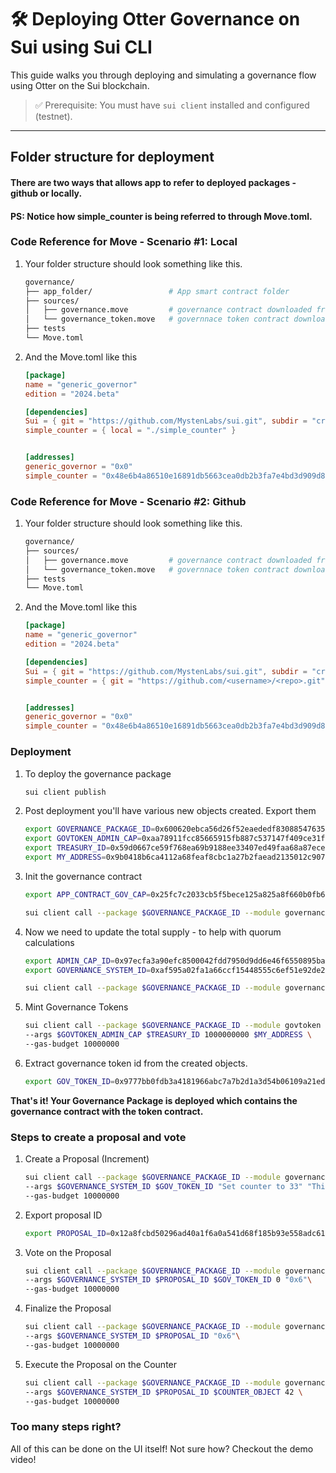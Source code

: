 # 🛠 Deploying Otter Governance on Sui using Sui CLI

This guide walks you through deploying and simulating a governance flow using Otter on the Sui blockchain.

> ✅ Prerequisite: You must have `sui client` installed and configured (testnet).

---

## Folder structure for deployment

#### There are two ways that allows app to refer to deployed packages - github or locally.

#### PS: Notice how simple_counter is being referred to through Move.toml.

### Code Reference for Move - Scenario #1: Local

1. Your folder structure should look something like this.

   ```bash
   governance/
   ├── app_folder/                 # App smart contract folder
   ├── sources/
   │   ├── governance.move         # governance contract downloaded from Otter.
   │   └── governance_token.move   # governnace token contract downloaded at the same time.
   ├── tests
   └── Move.toml
   ```

2. And the Move.toml like this

   ```toml
   [package]
   name = "generic_governor"
   edition = "2024.beta"

   [dependencies]
   Sui = { git = "https://github.com/MystenLabs/sui.git", subdir = "crates/sui-framework/packages/sui-framework", rev = "framework/testnet" }
   simple_counter = { local = "./simple_counter" }


   [addresses]
   generic_governor = "0x0"
   simple_counter = "0x48e6b4a86510e16891db5663cea0db2b3fa7e4bd3d909d867de39323e63330cd"  ## Make sure to add the deployed address of the app contract
   ```

### Code Reference for Move - Scenario #2: Github

1. Your folder structure should look something like this.

   ```bash
   governance/
   ├── sources/
   │   ├── governance.move         # governance contract downloaded from Otter.
   │   └── governance_token.move   # governnace token contract downloaded at the same time.
   ├── tests
   └── Move.toml
   ```

2. And the Move.toml like this

   ```toml
   [package]
   name = "generic_governor"
   edition = "2024.beta"

   [dependencies]
   Sui = { git = "https://github.com/MystenLabs/sui.git", subdir = "crates/sui-framework/packages/sui-framework", rev = "framework/testnet" }
   simple_counter = { git = "https://github.com/<username>/<repo>.git", subdir = "<path-to-package>", rev = "<commit-or-branch>" }


   [addresses]
   generic_governor = "0x0"
   simple_counter = "0x48e6b4a86510e16891db5663cea0db2b3fa7e4bd3d909d867de39323e63330cd" ## Make sure to add the deployed address of the app contract
   ```

### Deployment

1. To deploy the governance package

   ```bash
   sui client publish
   ```

2. Post deployment you'll have various new objects created. Export them

   ```bash
   export GOVERNANCE_PACKAGE_ID=0x600620ebca56d26f52eaededf83088547635de4ea378519cceeea60f0cd1c2bd
   export GOVTOKEN_ADMIN_CAP=0xaa78911fcc85665915fb887c537147f409ce31fcbf531dd89c7e9bb906553776
   export TREASURY_ID=0x59d0667ce59f768ea69b9188ee33407ed49faa68a87ece26764d42bf0cf759f3
   export MY_ADDRESS=0x9b0418b6ca4112a68feaf8cbc1a27b2faead2135012c907b53499c469d440516
   ```

3. Init the governance contract

   ```bash
   export APP_CONTRACT_GOV_CAP=0x25fc7c2033cb5f5bece125a825a8f660b0fb67232c31d54b8a118b3ce7ae2e41 # Get this from your APP contract.

   sui client call --package $GOVERNANCE_PACKAGE_ID --module governance --function initialize_governance   --args $APP_CONTRACT_GOV_CAP --gas-budget 10000000
   ```

4. Now we need to update the total supply - to help with quorum calculations

   ```bash
   export ADMIN_CAP_ID=0x97ecfa3a90efc8500042fdd7950d9dd6e46f6550895ba900b835d63673789086
   export GOVERNANCE_SYSTEM_ID=0xaf595a02fa1a66ccf15448555c6ef51e92de2b731ff40ee64b6f2c4284baa44c

   sui client call --package $GOVERNANCE_PACKAGE_ID --module governance --function update_total_supply   --args $ADMIN_CAP_ID $GOVERNANCE_SYSTEM_ID 10000000000   --gas-budget 10000000
   ```

5. Mint Governance Tokens

   ```bash
   sui client call --package $GOVERNANCE_PACKAGE_ID --module govtoken --function mint_coins \
   --args $GOVTOKEN_ADMIN_CAP $TREASURY_ID 1000000000 $MY_ADDRESS \
   --gas-budget 10000000
   ```

6. Extract governance token id from the created objects.

   ```bash
   export GOV_TOKEN_ID=0x9777bb0fdb3a4181966abc7a7b2d1a3d54b06109a21edc20f3122b172d3bfc74
   ```

**That's it! Your Governance Package is deployed which contains the governance contract with the token contract.**

### Steps to create a proposal and vote

1. Create a Proposal (Increment)

   ```bash
   sui client call --package $GOVERNANCE_PACKAGE_ID --module governance --function create_proposal \
   --args $GOVERNANCE_SYSTEM_ID $GOV_TOKEN_ID "Set counter to 33" "This proposal will set the counter value to 42" 120 "0x6" 0  33 \
   --gas-budget 10000000
   ```

2. Export proposal ID

   ```bash
   export PROPOSAL_ID=0x12a8fcbd50296ad40a1f6a0a541d68f185b93e558adc6122ad3fc2f8c9da64e8
   ```

3. Vote on the Proposal

   ```bash
   sui client call --package $GOVERNANCE_PACKAGE_ID --module governance --function vote \
   --args $GOVERNANCE_SYSTEM_ID $PROPOSAL_ID $GOV_TOKEN_ID 0 "0x6"\
   --gas-budget 10000000
   ```

4. Finalize the Proposal

   ```bash
   sui client call --package $GOVERNANCE_PACKAGE_ID --module governance --function finalize_proposal \
   --args $GOVERNANCE_SYSTEM_ID $PROPOSAL_ID "0x6"\
   --gas-budget 10000000
   ```

5. Execute the Proposal on the Counter

   ```bash
   sui client call --package $GOVERNANCE_PACKAGE_ID --module governance --function execute_proposal \
   --args $GOVERNANCE_SYSTEM_ID $PROPOSAL_ID $COUNTER_OBJECT 42 \
   --gas-budget 10000000
   ```

### Too many steps right?

All of this can be done on the UI itself! Not sure how? Checkout the demo video!
